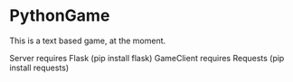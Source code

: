 # PythonGame
This is a text based game, at the moment.

Server requires Flask (pip install flask)
GameClient requires Requests (pip install requests)